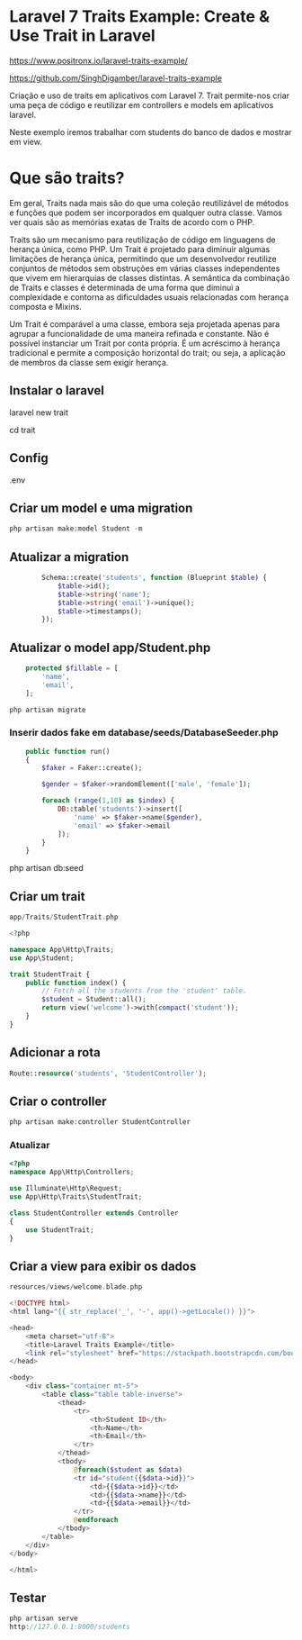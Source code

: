 # Laravel 7 Traits Example: Create & Use Trait in Laravel

https://www.positronx.io/laravel-traits-example/

https://github.com/SinghDigamber/laravel-traits-example

Criação e uso de traits em aplicativos com Laravel 7.
Trait permite-nos criar uma peça de código e reutilizar em controllers e models em aplicativos laravel.

Neste exemplo iremos trabalhar com students do banco de dados e mostrar em view.

# Que são traits?

Em geral, Traits nada mais são do que uma coleção reutilizável de métodos e funções que podem ser incorporados em qualquer outra classe. Vamos ver quais são as memórias exatas de Traits de acordo com o PHP.

Traits são um mecanismo para reutilização de código em linguagens de herança única, como PHP. Um Trait é projetado para diminuir algumas limitações de herança única, permitindo que um desenvolvedor reutilize conjuntos de métodos sem obstruções em várias classes independentes que vivem em hierarquias de classes distintas. A semântica da combinação de Traits e classes é determinada de uma forma que diminui a complexidade e contorna as dificuldades usuais relacionadas com herança composta e Mixins.

Um Trait é comparável a uma classe, embora seja projetada apenas para agrupar a funcionalidade de uma maneira refinada e constante. Não é possível instanciar um Trait por conta própria. É um acréscimo à herança tradicional e permite a composição horizontal do trait; ou seja, a aplicação de membros da classe sem exigir herança.

## Instalar o laravel

laravel new trait

cd trait

## Config

.env

## Criar um model e uma migration
```php
php artisan make:model Student -m
```
## Atualizar a migration
```php
        Schema::create('students', function (Blueprint $table) {
            $table->id();
            $table->string('name');
            $table->string('email')->unique();
            $table->timestamps();
        });
```
## Atualizar o model app/Student.php
```php
    protected $fillable = [
        'name',
        'email',
    ];

php artisan migrate
```
### Inserir dados fake em database/seeds/DatabaseSeeder.php
```php
    public function run()
    {
        $faker = Faker::create();

        $gender = $faker->randomElement(['male', 'female']);

        foreach (range(1,10) as $index) {
            DB::table('students')->insert([
                'name' => $faker->name($gender),
                'email' => $faker->email
            ]);
        }
    }
```

php artisan db:seed

## Criar um trait
```php
app/Traits/StudentTrait.php

<?php

namespace App\Http\Traits;
use App\Student;

trait StudentTrait {
    public function index() {
        // Fetch all the students from the 'student' table.
        $student = Student::all();
        return view('welcome')->with(compact('student'));
    }
}
```

## Adicionar a rota
```php
Route::resource('students', 'StudentController');
```
## Criar o controller
```php
php artisan make:controller StudentController
```
### Atualizar
```php
<?php
namespace App\Http\Controllers;

use Illuminate\Http\Request;
use App\Http\Traits\StudentTrait;

class StudentController extends Controller
{
    use StudentTrait;
}
```
## Criar a view para exibir os dados
```php
resources/views/welcome.blade.php

<!DOCTYPE html>
<html lang="{{ str_replace('_', '-', app()->getLocale()) }}">

<head>
    <meta charset="utf-8">
    <title>Laravel Traits Example</title>
    <link rel="stylesheet" href="https://stackpath.bootstrapcdn.com/bootstrap/4.5.0/css/bootstrap.min.css">
</head>

<body>
    <div class="container mt-5">
        <table class="table table-inverse">
            <thead>
                <tr>
                    <th>Student ID</th>
                    <th>Name</th>
                    <th>Email</th>
                </tr>
            </thead>
            <tbody>
                @foreach($student as $data)
                <tr id="student{{$data->id}}">
                    <td>{{$data->id}}</td>
                    <td>{{$data->name}}</td>
                    <td>{{$data->email}}</td>
                </tr>
                @endforeach
            </tbody>
        </table>
    </div>
</body>

</html>
```

## Testar
```php
php artisan serve
http://127.0.0.1:8000/students
```
